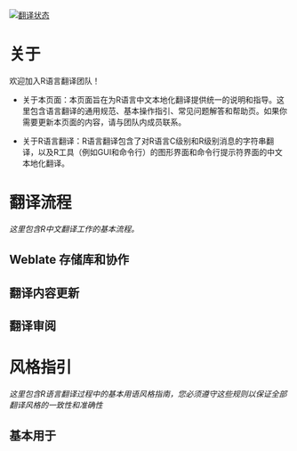<a href="https://translate.rx.studio/engage/r-project/zh_Hans/">
<img src="https://translate.rx.studio/widgets/r-project/zh_Hans/svg-badge.svg" alt="翻译状态" />
</a>


# 关于

欢迎加入R语言翻译团队！

* 关于本页面：本页面旨在为R语言中文本地化翻译提供统一的说明和指导。这里包含语言翻译的通用规范、基本操作指引、常见问题解答和帮助页。如果你需要更新本页面的内容，请与团队内成员联系。

* 关于R语言翻译：R语言翻译包含了对R语言C级别和R级别消息的字符串翻译，以及R工具（例如GUI和命令行）的图形界面和命令行提示符界面的中文本地化翻译。


# 翻译流程

_这里包含R中文翻译工作的基本流程。_

## Weblate 存储库和协作

## 翻译内容更新

## 翻译审阅


# 风格指引

_这里包含R语言翻译过程中的基本用语风格指南，您必须遵守这些规则以保证全部翻译风格的一致性和准确性_

## 基本用于